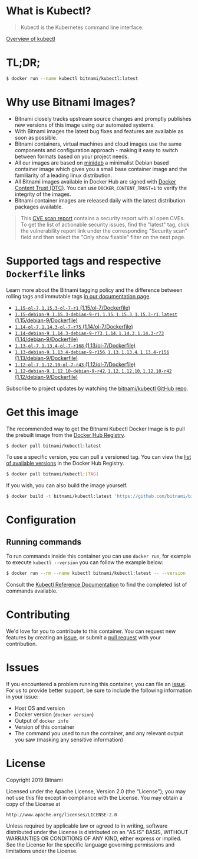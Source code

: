 
# What is Kubectl?

> Kubectl is the Kubernetes command line interface.

[Overview of kubectl](https://kubernetes.io/docs/reference/kubectl/overview/)

# TL;DR;

```bash
$ docker run --name kubectl bitnami/kubectl:latest
```

# Why use Bitnami Images?

* Bitnami closely tracks upstream source changes and promptly publishes new versions of this image using our automated systems.
* With Bitnami images the latest bug fixes and features are available as soon as possible.
* Bitnami containers, virtual machines and cloud images use the same components and configuration approach - making it easy to switch between formats based on your project needs.
* All our images are based on [minideb](https://github.com/bitnami/minideb) a minimalist Debian based container image which gives you a small base container image and the familiarity of a leading linux distribution.
* All Bitnami images available in Docker Hub are signed with [Docker Content Trust (DTC)](https://docs.docker.com/engine/security/trust/content_trust/). You can use `DOCKER_CONTENT_TRUST=1` to verify the integrity of the images.
* Bitnami container images are released daily with the latest distribution packages available.


> This [CVE scan report](https://quay.io/repository/bitnami/kubectl?tab=tags) contains a security report with all open CVEs. To get the list of actionable security issues, find the "latest" tag, click the vulnerability report link under the corresponding "Security scan" field and then select the "Only show fixable" filter on the next page.

# Supported tags and respective `Dockerfile` links

Learn more about the Bitnami tagging policy and the difference between rolling tags and immutable tags [in our documentation page](https://docs.bitnami.com/containers/how-to/understand-rolling-tags-containers/).


* [`1.15-ol-7`, `1.15.3-ol-7-r1` (1.15/ol-7/Dockerfile)](https://github.com/bitnami/bitnami-docker-kubectl/blob/1.15.3-ol-7-r1/1.15/ol-7/Dockerfile)
* [`1.15-debian-9`, `1.15.3-debian-9-r1`, `1.15`, `1.15.3`, `1.15.3-r1`, `latest` (1.15/debian-9/Dockerfile)](https://github.com/bitnami/bitnami-docker-kubectl/blob/1.15.3-debian-9-r1/1.15/debian-9/Dockerfile)
* [`1.14-ol-7`, `1.14.3-ol-7-r75` (1.14/ol-7/Dockerfile)](https://github.com/bitnami/bitnami-docker-kubectl/blob/1.14.3-ol-7-r75/1.14/ol-7/Dockerfile)
* [`1.14-debian-9`, `1.14.3-debian-9-r73`, `1.14`, `1.14.3`, `1.14.3-r73` (1.14/debian-9/Dockerfile)](https://github.com/bitnami/bitnami-docker-kubectl/blob/1.14.3-debian-9-r73/1.14/debian-9/Dockerfile)
* [`1.13-ol-7`, `1.13.4-ol-7-r168` (1.13/ol-7/Dockerfile)](https://github.com/bitnami/bitnami-docker-kubectl/blob/1.13.4-ol-7-r168/1.13/ol-7/Dockerfile)
* [`1.13-debian-9`, `1.13.4-debian-9-r156`, `1.13`, `1.13.4`, `1.13.4-r156` (1.13/debian-9/Dockerfile)](https://github.com/bitnami/bitnami-docker-kubectl/blob/1.13.4-debian-9-r156/1.13/debian-9/Dockerfile)
* [`1.12-ol-7`, `1.12.10-ol-7-r43` (1.12/ol-7/Dockerfile)](https://github.com/bitnami/bitnami-docker-kubectl/blob/1.12.10-ol-7-r43/1.12/ol-7/Dockerfile)
* [`1.12-debian-9`, `1.12.10-debian-9-r42`, `1.12`, `1.12.10`, `1.12.10-r42` (1.12/debian-9/Dockerfile)](https://github.com/bitnami/bitnami-docker-kubectl/blob/1.12.10-debian-9-r42/1.12/debian-9/Dockerfile)

Subscribe to project updates by watching the [bitnami/kubectl GitHub repo](https://github.com/bitnami/bitnami-docker-kubectl).

# Get this image

The recommended way to get the Bitnami Kubectl Docker Image is to pull the prebuilt image from the [Docker Hub Registry](https://hub.docker.com/r/bitnami/kubectl).

```bash
$ docker pull bitnami/kubectl:latest
```

To use a specific version, you can pull a versioned tag. You can view the [list of available versions](https://hub.docker.com/r/bitnami/kubectl/tags/) in the Docker Hub Registry.

```bash
$ docker pull bitnami/kubectl:[TAG]
```

If you wish, you can also build the image yourself.

```bash
$ docker build -t bitnami/kubectl:latest 'https://github.com/bitnami/bitnami-docker-kubectl.git#master:1.15/debian-9'
```

# Configuration

## Running commands

To run commands inside this container you can use `docker run`, for example to execute `kubectl --version` you can follow the example below:

```bash
$ docker run --rm --name kubectl bitnami/kubectl:latest -- --version
```

Consult the [Kubectl Reference Documentation](https://kubernetes.io/docs/reference/generated/kubectl/kubectl-commands) to find the completed list of commands available.

# Contributing

We'd love for you to contribute to this container. You can request new features by creating an [issue](https://github.com/bitnami/bitnami-docker-kubectl/issues), or submit a [pull request](https://github.com/bitnami/bitnami-docker-kubectl/pulls) with your contribution.

# Issues

If you encountered a problem running this container, you can file an [issue](https://github.com/bitnami/bitnami-docker-kubectl/issues). For us to provide better support, be sure to include the following information in your issue:

- Host OS and version
- Docker version (`docker version`)
- Output of `docker info`
- Version of this container
- The command you used to run the container, and any relevant output you saw (masking any sensitive information)

# License

Copyright 2019 Bitnami

Licensed under the Apache License, Version 2.0 (the "License");
you may not use this file except in compliance with the License.
You may obtain a copy of the License at

    http://www.apache.org/licenses/LICENSE-2.0

Unless required by applicable law or agreed to in writing, software
distributed under the License is distributed on an "AS IS" BASIS,
WITHOUT WARRANTIES OR CONDITIONS OF ANY KIND, either express or implied.
See the License for the specific language governing permissions and
limitations under the License.
